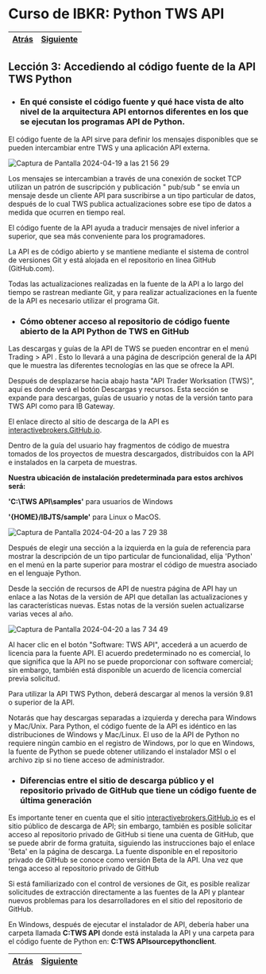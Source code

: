 
# Curso de IBKR: Python TWS API
|[Atrás](./leccion2.3.md "Atrás")|[Siguiente](./leccion4.md "Siguiente")|
|---|---:|

## Lección 3: Accediendo al código fuente de la API TWS Python


* ### En qué consiste el código fuente y qué hace vista de alto nivel de la arquitectura API entornos diferentes en los que se ejecutan los programas API de Python.


El código fuente de la API sirve para definir los mensajes disponibles que se pueden intercambiar entre TWS y una aplicación API externa. 

![Captura de Pantalla 2024-04-19 a las 21 56 29](https://github.com/clitwiniuk/course-python-tws-api/assets/45191775/2db593e9-0331-48a4-ad64-250cfb9ba982)


Los mensajes se intercambian a través de una conexión de socket TCP utilizan un patrón de suscripción y publicación " pub/sub " se envía un mensaje desde un cliente API para suscribirse a un tipo particular de datos, después de lo cual TWS publica actualizaciones sobre ese tipo de datos a medida que ocurren en tiempo real. 

El código fuente de la API ayuda a traducir mensajes de nivel inferior a superior, que sea más conveniente para los programadores.

La API es de código abierto y se mantiene mediante el sistema de control de versiones Git y está alojada en el repositorio en línea GitHub (GitHub.com).

Todas las actualizaciones realizadas en la fuente de la API a lo largo del tiempo se rastrean mediante Git, y para realizar actualizaciones en la fuente de la API es necesario utilizar el programa Git.

* ### Cómo obtener acceso al repositorio de código fuente abierto de la API Python de TWS en GitHub

Las descargas y guías de la API de TWS se pueden encontrar en el menú Trading > API . Esto lo llevará a una página de descripción general de la API que le muestra las diferentes tecnologías en las que se ofrece la API.

Después de desplazarse hacia abajo hasta "API Trader Worksation (TWS)", aquí es donde verá el botón Descargas y recursos. Esta sección se expande para descargas, guías de usuario y notas de la versión tanto para TWS API como para IB Gateway.

El enlace directo al sitio de descarga de la API es [interactivebrokers.GitHub.io](https://interactivebrokers.GitHub.io/).

Dentro de la guía del usuario hay fragmentos de código de muestra tomados de los proyectos de muestra descargados, distribuidos con la API e instalados en la carpeta de muestras.

**Nuestra ubicación de instalación predeterminada para estos archivos será:**

**'C:\TWS API\samples'** para usuarios de Windows

**'{HOME}/IBJTS/sample'** para Linux o MacOS.

![Captura de Pantalla 2024-04-20 a las 7 29 38](https://github.com/clitwiniuk/course-python-tws-api/assets/45191775/d3c3c3b2-bebb-4c25-90d7-efddc298f07d)


Después de elegir una sección a la izquierda en la guía de referencia para mostrar la descripción de un tipo particular de funcionalidad, elija 'Python' en el menú en la parte superior para mostrar el código de muestra asociado en el lenguaje Python.

Desde la sección de recursos de API de nuestra página de API hay un enlace a las Notas de la versión de API que detallan las actualizaciones y las características nuevas. Estas notas de la versión suelen actualizarse varias veces al año.

![Captura de Pantalla 2024-04-20 a las 7 34 49](https://github.com/clitwiniuk/course-python-tws-api/assets/45191775/afc54fcc-8b82-439d-9017-b9a5e5327595)


Al hacer clic en el botón "Software: TWS API", accederá a un acuerdo de licencia para la fuente API. El acuerdo predeterminado no es comercial, lo que significa que la API no se puede proporcionar con software comercial; sin embargo, también está disponible un acuerdo de licencia comercial previa solicitud.

Para utilizar la API TWS Python, deberá descargar al menos la versión 9.81 o superior de la API.

Notarás que hay descargas separadas a izquierda y derecha para Windows y Mac/Unix. Para Python, el código fuente de la API es idéntico en las distribuciones de Windows y Mac/Linux. El uso de la API de Python no requiere ningún cambio en el registro de Windows, por lo que en Windows, la fuente de Python se puede obtener utilizando el instalador MSI o el archivo zip si no tiene acceso de administrador.

* ### Diferencias entre el sitio de descarga público y el repositorio privado de GitHub que tiene un código fuente de última generación

Es importante tener en cuenta que el sitio [interactivebrokers.GitHub.io](https://interactivebrokers.GitHub.io/) es el sitio público de descarga de API; sin embargo, también es posible solicitar acceso al repositorio privado de GitHub si tiene una cuenta de GitHub, que se puede abrir de forma gratuita, siguiendo las instrucciones bajo el enlace 'Beta' en la página de descarga. La fuente disponible en el repositorio privado de GitHub se conoce como versión Beta de la API. Una vez que tenga acceso al repositorio privado de GitHub

Si está familiarizado con el control de versiones de Git, es posible realizar solicitudes de extracción directamente a las fuentes de la API y plantear nuevos problemas para los desarrolladores en el sitio del repositorio de GitHub.

En Windows, después de ejecutar el instalador de API, debería haber una carpeta llamada **C:TWS API** donde está instalada la API y una carpeta para el código fuente de Python en: **C:TWS APIsourcepythonclient**.


|[Atrás](./leccion2.3.md "Atrás")|[Siguiente](./leccion4.md "Siguiente")|
|---|---:|
